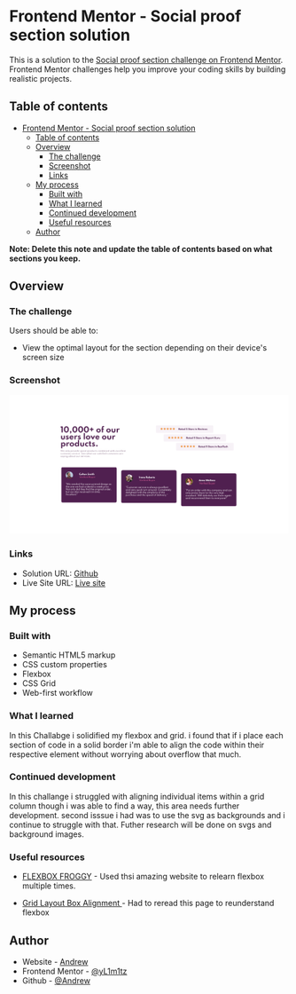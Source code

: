 # Frontend Mentor - Social proof section solution

This is a solution to the [Social proof section challenge on Frontend Mentor](https://www.frontendmentor.io/challenges/social-proof-section-6e0qTv_bA). Frontend Mentor challenges help you improve your coding skills by building realistic projects. 

## Table of contents

- [Frontend Mentor - Social proof section solution](#frontend-mentor---social-proof-section-solution)
  - [Table of contents](#table-of-contents)
  - [Overview](#overview)
    - [The challenge](#the-challenge)
    - [Screenshot](#screenshot)
    - [Links](#links)
  - [My process](#my-process)
    - [Built with](#built-with)
    - [What I learned](#what-i-learned)
    - [Continued development](#continued-development)
    - [Useful resources](#useful-resources)
  - [Author](#author)

**Note: Delete this note and update the table of contents based on what sections you keep.**

## Overview

### The challenge

Users should be able to:

- View the optimal layout for the section depending on their device's screen size

### Screenshot

![](images/Screenshot.png)

### Links

- Solution URL: [Github](https://github.com/L1m1tz/social-proof-section)
- Live Site URL: [Live site](https://l1m1tz.github.io/social-proof-section/)
  

## My process

### Built with

- Semantic HTML5 markup
- CSS custom properties
- Flexbox
- CSS Grid
- Web-first workflow


### What I learned

In this Challabge i solidified my flexbox and grid. i found that if i place each section of code in a solid border i'm able to align the code within their respective element without worrying about overflow that much.


### Continued development


In this challange i struggled with aligning  individual items within a grid column though i was able to find a way, this area needs further development. 
second isssue i had was to use the svg as backgrounds and i continue to struggle with that.
Futher research will be done on svgs and background images.

### Useful resources

- [FLEXBOX FROGGY](https://flexboxfroggy.com/) - Used thsi amazing website to relearn flexbox multiple times.

- [Grid Layout Box Alignment ](https://developer.mozilla.org/en-US/docs/Web/CSS/CSS_Grid_Layout/Box_Alignment_in_CSS_Grid_Layout) - Had to reread this page to reunderstand flexbox


## Author

- Website - [Andrew](http://siteforge.test/)
- Frontend Mentor - [@yL1m1tz](https://www.frontendmentor.io/profile/L1m1tz)
- Github - [@Andrew](https://github.com/L1m1tz)

